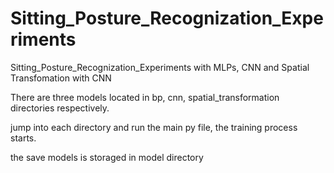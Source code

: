 # Sitting_Posture_Recognization_Experiments
Sitting_Posture_Recognization_Experiments with MLPs, CNN and Spatial Transfomation with CNN


There are three models located in bp, cnn, spatial_transformation directories respectively.


jump into each directory and run the main py file, the training process starts.


the save models is storaged in model directory
